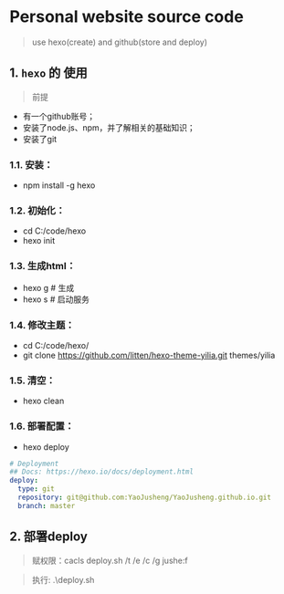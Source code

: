 # Personal website source code

> use hexo(create) and github(store and deploy)

## 1. `hexo` 的 使用
> 前提
- 有一个github账号；
- 安装了node.js、npm，并了解相关的基础知识；
- 安装了git


### 1.1. 安装： 
  - npm install -g hexo
  
### 1.2. 初始化：
  - cd C:/code/hexo
  - hexo init
	
### 1.3. 生成html：
  - hexo g # 生成
  - hexo s # 启动服务
	
### 1.4. 修改主题：
  - cd C:/code/hexo/
  - git clone https://github.com/litten/hexo-theme-yilia.git themes/yilia
	
### 1.5. 清空：
  - hexo clean
	
### 1.6. 部署配置： 
  - hexo deploy

```yaml
# Deployment 
## Docs: https://hexo.io/docs/deployment.html
deploy:
  type: git
  repository: git@github.com:YaoJusheng/YaoJusheng.github.io.git
  branch: master
```


## 2. 部署deploy

> 赋权限：cacls deploy.sh /t /e /c /g jushe:f 

> 执行: .\deploy.sh